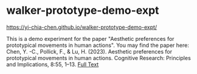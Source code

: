 # walker-prototype-demo-expt
https://yi-chia-chen.github.io/walker-prototype-demo-expt/

This is a demo experiment for the paper "Aesthetic preferences for prototypical movements in human actions".
You may find the paper here: 
Chen, Y. -C., Pollick, F., & Lu, H. (2023). Aesthetic preferences for prototypical movements in human actions. Cognitive Research: Principles and Implications, 8:55, 1–13. [Full Text](https://ycc.vision/Files/Papers/Chen_Pollick_Lu_2023_CRPI_walkingPrototypeEffect.pdf) 
